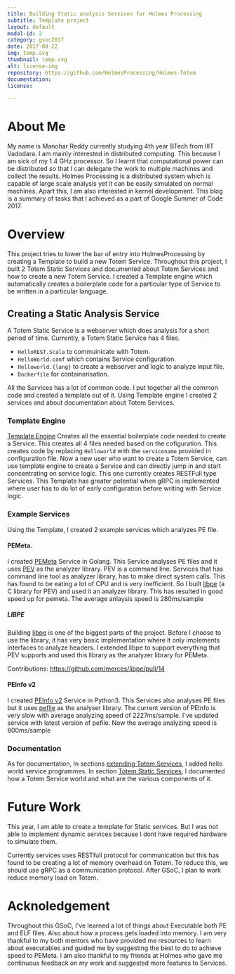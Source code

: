 ```yaml
---
title: Building Static analysis Services for Holmes Processing
subtitle: Template project
layout: default
modal-id: 2
category: gsoc2017
date: 2017-08-22
img: temp.svg
thumbnail: temp.svg
alt: license-img
repository: https://github.com/HolmesProcessing/Holmes-Totem
documentation: 
license: 

---
```


# About Me

My name is Manohar Reddy currently studying 4th year BTech from IIIT Vadodara. I am mainly interested in distributed computing. This because I am sick of my 1.4 GHz processor. So I learnt that computational power can be distributed so that I can delegate the work to multiple machines and collect the results. Holmes Processing is a distributed system which is capable of large scale analysis yet it can be easily simulated on normal machines. Apart this, I am also interested in kernel development. This blog is a summary of tasks that I achieved as a part of Google Summer of Code 2017.

# Overview

This project tries to lower the bar of entry into HolmesProcessing by creating a Template to build a new Totem Service. Throughout this project, I built 2 Totem Static Services and documented about Totem Services and how to create a new Totem Service. I created a Template engine which automatically creates a boilerplate code for a particular type of Service to be written in a particular language.

## Creating a Static Analysis Service

A Totem Static Service is a webserver which does analysis for a short period of time. Currently, a Totem Static Service has 4 files. 

- `HelloREST.Scala` to commuinicate with Totem.
- `HelloWorld.conf` which contains Service configuration.
- `Helloworld.{lang}` to create a webserver and logic to analyze input file.
- `Dockerfile` for containerisation.

All the Services has a lot of common code. I put together all the common code and created a template out of it. Using Template engine I created 2 services and about documentation about Totem Services.

### Template Engine

[Template Engine](https://github.com/HolmesProcessing/Holmes-Toolbox/tree/master/Template-Holmes-Totem-Services) Creates all the essential boilerplate code needed to create a Service. This creates all 4 files needed based on the cofiguration. This creates code by replacing `Helloworld` with the `servicename` provided in configuration file. Now a new user who want to create a Totem Service, can use template engine to create a Service and can directly jump in and start concentrating on service logic. This one currently creates RESTFull type Services. This Template has greater potential when gRPC is implemented where user has to do lot of early configuration before writing with Service logic.


### Example Services

Using the Template, I created 2 example services which analyzes PE file.

#### PEMeta.

I created [PEMeta](https://github.com/HolmesProcessing/Holmes-Totem/tree/master/src/main/scala/org/holmesprocessing/totem/services/pemeta) Service in Golang. This Service analyses PE files and it uses [PEV](http://pev.sourceforge.net) as the analyzer library. PEV is a command line. Services that has command line tool as analyzer library, has to make direct system calls. This has found to be eating a lot of CPU and is very inefficient. So I built [libpe](https://github.com/merces/libpe) (a C library for PEV) and used it an analyzer library. This has resulted in good speed up for pemeta. The average anlaysis speed is 280ms/sample

##### LIBPE

Building [libpe](https://github.com/merces/libpe) is one of the biggest parts of the project. Before I choose to use the library, it has very basic implementation where it only implements interfaces to analyze headers. I extended libpe to support everything that PEV supports and used this library as the analyzer library for PEMeta.

Contributions: https://github.com/merces/libpe/pull/14

#### PEInfo v2
I created [PEInfo v2](https://github.com/HolmesProcessing/Holmes-Totem/tree/master/src/main/scala/org/holmesprocessing/totem/services/peinfo) Service in Python3. This Services also analyses PE files but it uses [pefile](https://github.com/erocarrera/pefile) as the analyser library. The current version of PEInfo is very slow with average analyzing speed of 2227ms/sample. I've updated service with latest version of pefile. Now the average analyzing speed is 800ms/sample


### Documentation

As for documentation, In sections [extending Totem Services](https://docs.holmesprocessing.com/en/latest/rst/components/holmes-totem/extending/index.html), I added hello world service programmes. In section [Totem Static Services](https://docs.holmesprocessing.com/en/latest/rst/components/holmes-totem/services/index.html), I documented how a Totem Service world and what are the various components of it.


# Future Work

This year, I am able to create a template for Static services. But I was not able to implement dynamic services because I dont have required hardware to simulate them.

Currently services uses RESTfull protocol for communication but this has found to be creating a lot of memory overhead on Totem. To reduce this, we should use gRPC as a communication protocol. After GSoC, I plan to work reduce memory load on Totem.

# Acknoledgement

Throughout this GSoC, I've learned a lot of things about Executable both PE and ELF files. Also about how a process gets loaded into memory. I am very thankful to my both mentors who have provided me resources to learn about executables and guided me by suggesting the best to do to achieve speed to PEMeta. I am also thankful to my friends at Holmes who gave me continuous feedback on my work and suggested more features to Services.
